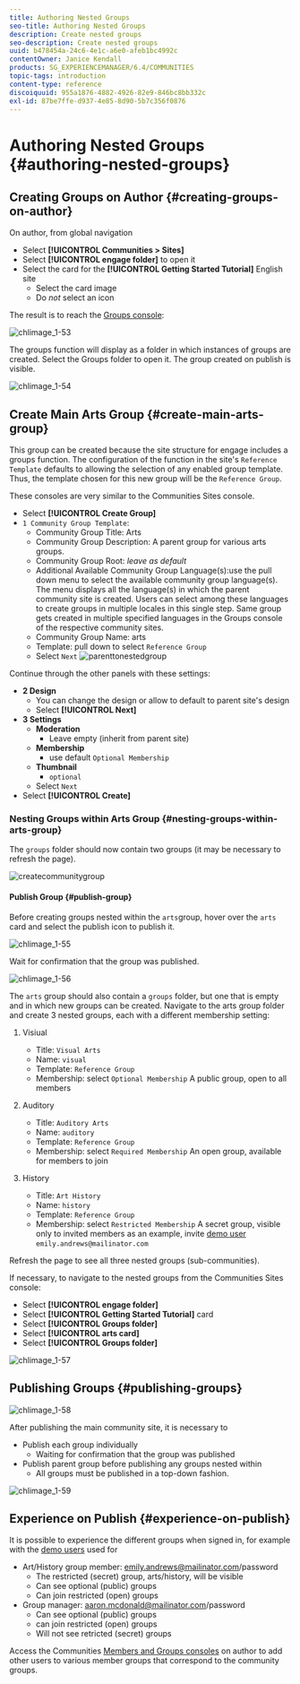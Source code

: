 ```yaml
---
title: Authoring Nested Groups
seo-title: Authoring Nested Groups
description: Create nested groups
seo-description: Create nested groups
uuid: b478454a-24c6-4e1c-a6e0-afeb1bc4992c
contentOwner: Janice Kendall
products: SG_EXPERIENCEMANAGER/6.4/COMMUNITIES
topic-tags: introduction
content-type: reference
discoiquuid: 955a1876-4882-4926-82e9-846bc8bb332c
exl-id: 87be7ffe-d937-4e85-8d90-5b7c356f0876
---
```

# Authoring Nested Groups {#authoring-nested-groups}

## Creating Groups on Author {#creating-groups-on-author}

On author, from global navigation

* Select **[!UICONTROL Communities > Sites]**
* Select **[!UICONTROL engage folder]** to open it
* Select the card for the **[!UICONTROL Getting Started Tutorial]**  English site
    * Select the card image
    * Do *not* select an icon

The result is to reach the [Groups console](groups.md):

![chlimage_1-53](assets/chlimage_1-53.png)

The groups function will display as a folder in which instances of groups are created. Select the Groups folder to open it. The group created on publish is visible.

![chlimage_1-54](assets/chlimage_1-54.png)

## Create Main Arts Group {#create-main-arts-group}

This group can be created because the site structure for engage includes a groups function. The configuration of the function in the site's `Reference Template` defaults to allowing the selection of any enabled group template. Thus, the template chosen for this new group will be the `Reference Group`.

These consoles are very similar to the Communities Sites console.

* Select **[!UICONTROL Create Group]**
* `1 Community Group Template`:
    * Community Group Title: Arts
    * Community Group Description: A parent group for various arts groups.
    * Community Group Root: *leave as default*
    * Additional Available Community Group Language(s):use the pull down menu to select the available community group language(s). The menu displays all the language(s) in which the parent community site is created. Users can select among these languages to create groups in multiple locales in this single step. Same group gets created in multiple specified languages in the Groups console of the respective community sites.
    * Community Group Name: arts
    * Template: pull down to select `Reference Group`
    * Select `Next`
![parenttonestedgroup](assets/parenttonestedgroup.png)

Continue through the other panels with these settings:

* **2 Design**
    * You can change the design or allow to default to parent site's design
    * Select **[!UICONTROL Next]**
* **3 Settings**
    * **Moderation**
        * Leave empty (inherit from parent site)
    * **Membership**
        * use default `Optional Membership`
    * **Thumbnail**
        * `optional`
    * Select `Next`
* Select **[!UICONTROL Create]**

### Nesting Groups within Arts Group {#nesting-groups-within-arts-group}

The `groups` folder should now contain two groups (it may be necessary to refresh the page).

![createcommunitygroup](assets/createcommunitygroup.png)

#### Publish Group {#publish-group}

Before creating groups nested within the `arts`group, hover over the `arts` card and select the publish icon to publish it.

![chlimage_1-55](assets/chlimage_1-55.png)

Wait for confirmation that the group was published.

![chlimage_1-56](assets/chlimage_1-56.png)

The `arts` group should also contain a `groups` folder, but one that is empty and in which new groups can be created. Navigate to the arts group folder and create 3 nested groups, each with a different membership setting:

1. Visiual
    * Title: `Visual Arts`
    * Name: `visual`
    * Template: `Reference Group`
    * Membership: select `Optional Membership` 
    A public group, open to all members
1. Auditory
    * Title: `Auditory Arts`
    * Name: `auditory`
    * Template: `Reference Group`
    * Membership: select `Required Membership` 
    An open group, available for members to join

1. History

    * Title: `Art History`
    * Name: `history`
    * Template: `Reference Group`
    * Membership: select `Restricted Membership`
      A secret group, visible only to invited members as an example, invite [demo user](tutorials.md#demo-users) `emily.andrews@mailinator.com`

Refresh the page to see all three nested groups (sub-communities).

If necessary, to navigate to the nested groups from the Communities Sites console:

* Select **[!UICONTROL engage folder]**
* Select **[!UICONTROL Getting Started Tutorial]** card
* Select **[!UICONTROL Groups folder]**
* Select **[!UICONTROL arts card]**
* Select **[!UICONTROL Groups folder]**

![chlimage_1-57](assets/chlimage_1-57.png)

## Publishing Groups {#publishing-groups}

![chlimage_1-58](assets/chlimage_1-58.png)

After publishing the main community site, it is necessary to

* Publish each group individually
    * Waiting for confirmation that the group was published
* Publish parent group before publishing any groups nested within
    * All groups must be published in a top-down fashion.

![chlimage_1-59](assets/chlimage_1-59.png)

## Experience on Publish {#experience-on-publish}

It is possible to experience the different groups when signed in, for example with the [demo users](tutorials.md#demo-users) used for

* Art/History group member: emily.andrews@mailinator.com/password
    * The restricted (secret) group, arts/history, will be visible
    * Can see optional (public) groups
    * Can join restricted (open) groups
* Group manager: aaron.mcdonald@mailinator.com/password
    * Can see optional (public) groups
    * can join restricted (open) groups
    * Will not see retricted (secret) groups

Access the Communities [Members and Groups consoles](members.md) on author to add other users to various member groups that correspond to the community groups.

